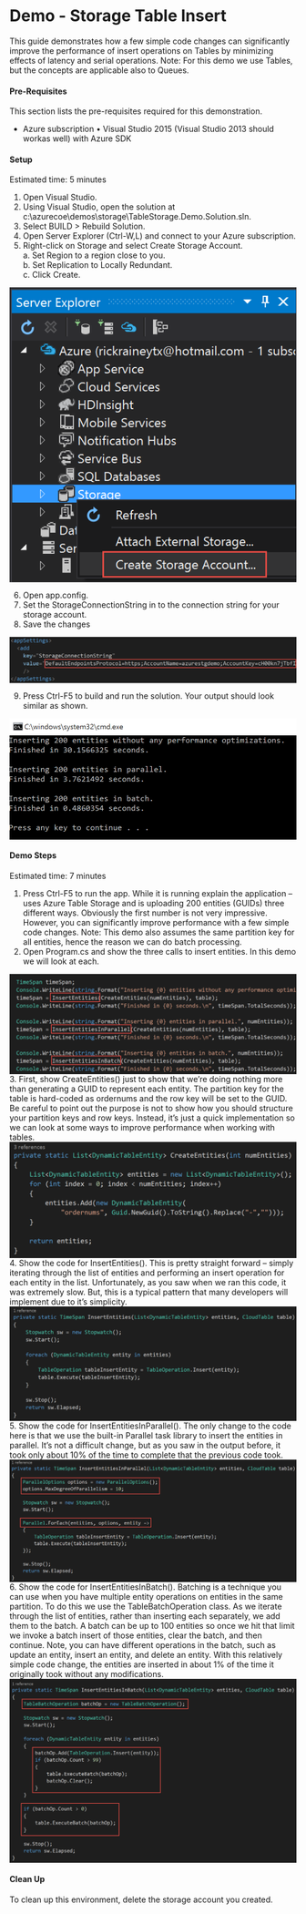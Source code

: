 # Demo - Storage Table Insert

This guide demonstrates how a few simple code changes can significantly improve the performance of insert operations on Tables by minimizing effects of latency and serial operations. Note: For this demo we use Tables, but the concepts are applicable also to Queues.

#### Pre-Requisites
This section lists the pre-requisites required for this demonstration.
*	Azure subscription
•	Visual Studio 2015 (Visual Studio 2013 should workas well) with Azure SDK

#### Setup
Estimated time: 5 minutes

1.	Open Visual Studio.
2.	Using Visual Studio, open the solution at c:\azurecoe\demos\storage\TableStorage.Demo.Solution.sln.
3.	Select BUILD > Rebuild Solution.
4.	Open Server Explorer (Ctrl-W,L) and connect to your Azure subscription.
5.	Right-click on Storage and select Create Storage Account.<br>
  a.	Set Region to a region close to you.<br>
  b.	Set Replication to Locally Redundant.<br>
  c.	Click Create.<br>

  <img src="./media/image001.png" align="center"/>
  
6.	Open app.config.
7.	Set the StorageConnectionString in <appSettings> to the connection string for your storage account.
8.	Save the changes<br>

<img src="./media/image002.png" align="center"/>

9.	Press Ctrl-F5 to build and run the solution.   Your output should look similar as shown.<br>

<img src="./media/image003.png" align="center"/>
 
#### Demo Steps
Estimated time: 7 minutes

1.	Press Ctrl-F5 to run the app.  While it is running explain the application – uses Azure Table Storage and is uploading 200 entities (GUIDs) three different ways.  Obviously the first number is not very impressive.  However, you can significantly improve performance with a few simple code changes.
Note: This demo also assumes the same partition key for all entities, hence the reason we can do batch processing.
2.	Open Program.cs and show the three calls to insert entities.  In this demo we will look at each.<br>
  <img src="./media/image004.png" align="center"/>
3.	First, show CreateEntities() just to show that we’re doing nothing more than generating a GUID to represent each entity.  The partition key for the table is hard-coded as ordernums and the row key will be set to the GUID.  
Be careful to point out the purpose is not to show how you should structure your partition keys and row keys.  Instead, it’s just a quick implementation so we can look at some ways to improve performance when working with tables.<br>
  <img src="./media/image005.png" align="center"/>
4.	Show the code for InsertEntities().  This is pretty straight forward – simply iterating through the list of entities and performing an insert operation for each entity in the list.  Unfortunately, as you saw when we ran this code, it was extremely slow.  But, this is a typical pattern that many developers will implement due to it’s simplicity.<br>
  <img src="./media/image006.png" align="center"/>
5.	Show the code for InsertEntitiesInParallel().  The only change to the code here is that we use the built-in Parallel task library to insert the entities in parallel.  It’s not a difficult change, but as you saw in the output before, it took only about 10% of the time to complete that the previous code took.<br>
  <img src="./media/image007.png" align="center"/>
6.	Show the code for InsertEntitiesInBatch().  Batching is a technique you can use when you have multiple entity operations on entities in the same partition.  To do this we use the TableBatchOperation class.  As we iterate through the list of entities, rather than inserting each separately, we add them to the batch.  A batch can be up to 100 entities so once we hit that limit we invoke a batch insert of those entities, clear the batch, and then continue.  Note, you can have different operations in the batch, such as update an entity, insert an entity, and delete an entity.  With this relatively simple code change, the entities are inserted in about 1% of the time it originally took without any modifications.<br>
  <img src="./media/image008.png" align="center"/>

#### Clean Up
To clean up this environment, delete the storage account you created.

